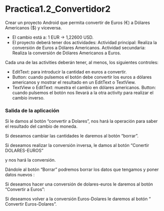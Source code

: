 # Practica1.2_Convertidor2

Crear un proyecto Android que permita convertir de Euros (€) a Dólares Americanos ($) y viceversa.
- El cambio está a: 1 EUR → 1,22600 USD.
- El proyecto deberá tener dos actividades: 
Actividad principal: Realiza la conversión de Euros a Dólares Americanos.
Actividad secundaria: Realiza la conversión de Dólares Americanos a Euros. 

Cada una de las activities deberán tener, al menos, los siguientes controles:
- EditText: para introducir la cantidad en euros a convertir.
- Button: cuando pulsemos el botón debe convertir los euros a dólares americanos y mostrar el resultado en un EditText o TextView.
- TextView o EditText: muestra el cambio en dólares americanos.
Button: cuando pulsemos el botón nos llevará a la otra activity para realizar el cambio inverso. 


### Salida de la aplicación

Si le damos al botón “convertir a Dolares”, nos hará la operación para saber el resultado del cambio de moneda.

Si deseamos cambiar las cantidades le daremos al botón “borrar”.

Si deseamos realizar la conversión inversa, le damos al botón “Conertir DOLARES-EUROS”

y nos hará la conversión.

Dándole al botón “Borrar” podremos borrar los datos que tengamos y poner datos nuevos :

Si deseamos hacer una conversión de dolares-euros le daremos al botón “Convertir a Euros”:

Si deseamos volver a la conversión Euros-Dolares le daremos al botón “ Convertir Euros-Dolares”.


